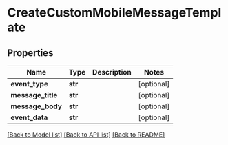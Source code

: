 # CreateCustomMobileMessageTemplate

## Properties
Name | Type | Description | Notes
------------ | ------------- | ------------- | -------------
**event_type** | **str** |  | [optional] 
**message_title** | **str** |  | [optional] 
**message_body** | **str** |  | [optional] 
**event_data** | **str** |  | [optional] 

[[Back to Model list]](../README.md#documentation-for-models) [[Back to API list]](../README.md#documentation-for-api-endpoints) [[Back to README]](../README.md)

